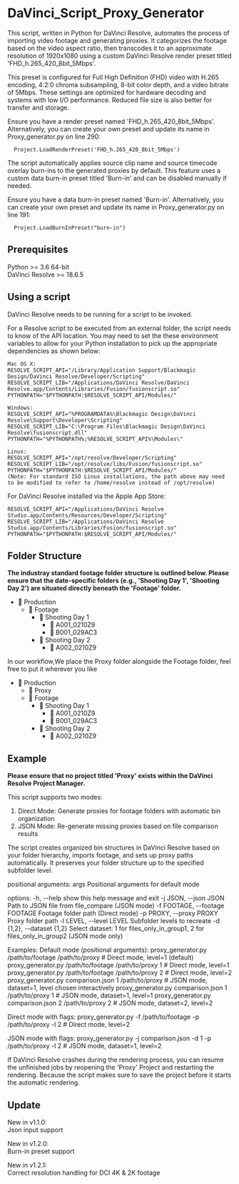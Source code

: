 # DaVinci_Script_Proxy_Generator

This script, written in Python for DaVinci Resolve, automates the process of importing video footage and generating proxies. It categorizes the footage based on the video aspect ratio, then transcodes it to an approximate resolution of 1920x1080 using a custom DaVinci Resolve render preset titled 'FHD_h.265_420_8bit_5Mbps'. 

This preset is configured for Full High Definition (FHD) video with H.265 encoding, 4:2:0 chroma subsampling, 8-bit color depth, and a video bitrate of 5Mbps. These settings are optimized for hardware decoding and systems with low I/O performance. Reduced file size is also better for transfer and storage.

Ensure you have a render preset named 'FHD_h.265_420_8bit_5Mbps'. Alternatively, you can create your own preset and update its name in Proxy_generator.py on line 290:

      
      Project.LoadRenderPreset('FHD_h.265_420_8bit_5Mbps')
      


The script automatically applies source clip name and source timecode overlay burn-ins to the generated proxies by default. This feature uses a custom data burn-in preset titled 'Burn-in' and can be disabled manually if needed.

Ensure you have a data burn-in preset named 'Burn-in'. Alternatively, you can create your own preset and update its name in Proxy_generator.py on line 191:
  
    
      Project.LoadBurnInPreset("burn-in")
    

## Prerequisites
Python >= 3.6 64-bit  
DaVinci Resolve >= 18.6.5


## Using a script
DaVinci Resolve needs to be running for a script to be invoked.

For a Resolve script to be executed from an external folder, the script needs to know of the API location. 
You may need to set the these environment variables to allow for your Python installation to pick up the appropriate dependencies as shown below:

    Mac OS X:
    RESOLVE_SCRIPT_API="/Library/Application Support/Blackmagic Design/DaVinci Resolve/Developer/Scripting"
    RESOLVE_SCRIPT_LIB="/Applications/DaVinci Resolve/DaVinci Resolve.app/Contents/Libraries/Fusion/fusionscript.so"
    PYTHONPATH="$PYTHONPATH:$RESOLVE_SCRIPT_API/Modules/"

    Windows:
    RESOLVE_SCRIPT_API="%PROGRAMDATA%\Blackmagic Design\DaVinci Resolve\Support\Developer\Scripting"
    RESOLVE_SCRIPT_LIB="C:\Program Files\Blackmagic Design\DaVinci Resolve\fusionscript.dll"
    PYTHONPATH="%PYTHONPATH%;%RESOLVE_SCRIPT_API%\Modules\"

    Linux:
    RESOLVE_SCRIPT_API="/opt/resolve/Developer/Scripting"
    RESOLVE_SCRIPT_LIB="/opt/resolve/libs/Fusion/fusionscript.so"
    PYTHONPATH="$PYTHONPATH:$RESOLVE_SCRIPT_API/Modules/"
    (Note: For standard ISO Linux installations, the path above may need to be modified to refer to /home/resolve instead of /opt/resolve)

For DaVinci Resolve installed via the Apple App Store:

    RESOLVE_SCRIPT_API="/Applications/DaVinci Resolve Studio.app/Contents/Resources/Developer/Scripting"
    RESOLVE_SCRIPT_LIB="/Applications/DaVinci Resolve Studio.app/Contents/Libraries/Fusion/fusionscript.so"
    PYTHONPATH="$PYTHONPATH:$RESOLVE_SCRIPT_API/Modules/"

## Folder Structure
**The industray standard footage folder structure is outlined below. Please ensure that the date-specific folders (e.g., 'Shooting Day 1', 'Shooting Day 2') are situated directly beneath the 'Footage' folder.**
- 📁 Production
  - 📁 Footage
    - 📁 Shooting Day 1
      - 📁 A001_0210Z9
      - 📁 B001_029AC3
    - 📁 Shooting Day 2
      - 📁 A002_0210Z9

  
In our workflow,We place the Proxy folder alongside the Footage folder, feel free to put it wherever you like
- 📁 Production
  - 📁 Proxy
  - 📁 Footage
    - 📁 Shooting Day 1
      - 📁 A001_0210Z9
      - 📁 B001_029AC3
    - 📁 Shooting Day 2
      - 📁 A002_0210Z9


## Example
**Please ensure that no project titled 'Proxy' exists within the DaVinci Resolve Project Manager.**

This script supports two modes:
1. Direct Mode: Generate proxies for footage folders with automatic bin organization
2. JSON Mode: Re-generate missing proxies based on file comparison results

The script creates organized bin structures in DaVinci Resolve based on your folder hierarchy,
imports footage, and sets up proxy paths automatically. It preserves your folder structure
up to the specified subfolder level.

positional arguments:
  args                  Positional arguments for default mode

options:
  -h, --help            show this help message and exit
  -j JSON, --json JSON  Path to JSON file from file_compare (JSON mode)
  -f FOOTAGE, --footage FOOTAGE
                        Footage folder path (Direct mode)
  -p PROXY, --proxy PROXY
                        Proxy folder path
  -l LEVEL, --level LEVEL
                        Subfolder levels to recreate
  -d {1,2}, --dataset {1,2}
                        Select dataset: 1 for files_only_in_group1, 2 for
                        files_only_in_group2 (JSON mode only)

Examples:
  Default mode (positional arguments):
    proxy_generator.py /path/to/footage /path/to/proxy                   # Direct mode, level=1 (default)
    proxy_generator.py /path/to/footage /path/to/proxy 1                 # Direct mode, level=1
    proxy_generator.py /path/to/footage /path/to/proxy 2                 # Direct mode, level=2
    proxy_generator.py comparison.json 1 /path/to/proxy                  # JSON mode, dataset=1, level chosen interactively
    proxy_generator.py comparison.json 1 /path/to/proxy 1                # JSON mode, dataset=1, level=1
    proxy_generator.py comparison.json 2 /path/to/proxy 2                # JSON mode, dataset=2, level=2

  Direct mode with flags:
    proxy_generator.py -f /path/to/footage -p /path/to/proxy -l 2        # Direct mode, level=2

  JSON mode with flags:
    proxy_generator.py -j comparison.json -d 1 -p /path/to/proxy -l 2    # JSON mode, dataset=1, level=2

If DaVinci Resolve crashes during the rendering process, you can resume the unfinished jobs by reopening the 'Proxy' Project and restarting the rendering. Because the script makes sure to save the project before it starts the automatic rendering.

## Update
New in v1.1.0:  
    Json input support

New in v1.2.0:  
    Burn-in preset support

New in v1.2.1:  
    Correct resolution handling for DCI 4K & 2K footage

